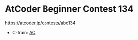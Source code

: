 # AtCoder Beginner Contest 134

https://atcoder.jp/contests/abc134

- C-train: [AC](https://atcoder.jp/contests/abc134/submissions/35822315)
